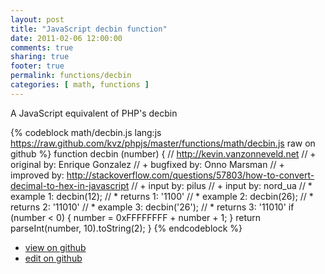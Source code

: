```yaml
---
layout: post
title: "JavaScript decbin function"
date: 2011-02-06 12:00:00
comments: true
sharing: true
footer: true
permalink: functions/decbin
categories: [ math, functions ]
---
```

A JavaScript equivalent of PHP's decbin
<!-- more -->
{% codeblock math/decbin.js lang:js https://raw.github.com/kvz/phpjs/master/functions/math/decbin.js raw on github %}
function decbin (number) {
    // http://kevin.vanzonneveld.net
    // +   original by: Enrique Gonzalez
    // +   bugfixed by: Onno Marsman
    // +   improved by: http://stackoverflow.com/questions/57803/how-to-convert-decimal-to-hex-in-javascript
    // +   input by: pilus
    // +   input by: nord_ua
    // *     example 1: decbin(12);
    // *     returns 1: '1100'
    // *     example 2: decbin(26);
    // *     returns 2: '11010'
    // *     example 3: decbin('26');
    // *     returns 3: '11010'
    if (number < 0) {
        number = 0xFFFFFFFF + number + 1;
    }
    return parseInt(number, 10).toString(2);
}
{% endcodeblock %}
<ul>
 <li><a href="https://github.com/kvz/phpjs/blob/master/functions/math/decbin.js">view on github</a></li>
 <li><a href="https://github.com/kvz/phpjs/edit/master/functions/math/decbin.js">edit on github</a></li>
</ul>

